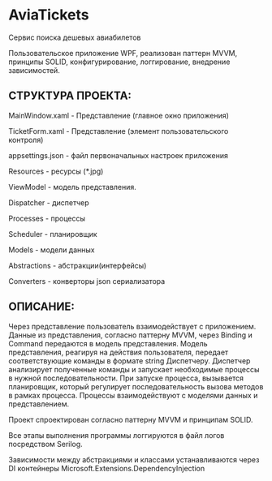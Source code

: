 # AviaTickets
 Сервис поиска дешевых авиабилетов
 
 Пользовательское приложение WPF, реализован паттерн MVVM, принципы SOLID, конфигурирование, логгирование, внедрение зависимостей.
 
 ## СТРУКТУРА ПРОЕКТА: 
 
 MainWindow.xaml - Представление (главное окно приложения)
 
 TicketForm.xaml - Представление (элемент пользовательского контроля)
 
 appsettings.json - файл первоначальных настроек приложения
 
 Resources - ресурсы (*.jpg)
 
 ViewModel - модель представления.
 
 Dispatcher - диспетчер
 
 Processes - процессы
 
 Scheduler - планировщик
 
 Models - модели данных
 
 Abstractions - абстракции(интерфейсы)
 
 Converters - конверторы json сериализатора
 
## ОПИСАНИЕ:
 
Через представление пользователь взаимодействует с приложением. Данные из представления, согласно паттерну MVVM, через Binding и Command передаются в модель представления. Модель представления, реагируя на действия пользователя, передает соответствующие команды в формате string Диспетчеру. Диспетчер анализирует полученные команды и запускает необходимые процессы в нужной последовательности. При запуске процесса, вызывается планировщик, который регулирует последовательность вызова методов в рамках процесса. Процессы взаимодействуют с моделями данных и представлением. 

Проект спроектирован согласно паттерну MVVM и принципам SOLID. 

Все этапы выполнения программы логгируются в файл логов посредством Serilog. 

Зависимости между абстракциями и классами устанавливаются через DI контейнеры Microsoft.Extensions.DependencyInjection

